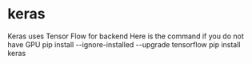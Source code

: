 # keras
Keras uses Tensor Flow for backend 
Here is the command if you do not have GPU 
pip install --ignore-installed --upgrade tensorflow
pip install keras
